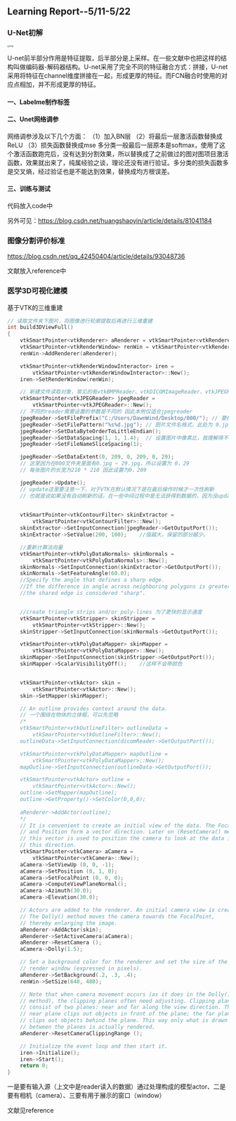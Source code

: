## Learning Report--5/11-5/22

### U-Net初解

<img src="https://upload-images.jianshu.io/upload_images/15646173-7332a2f218e28f8c.png?imageMogr2/auto-orient/strip|imageView2/2/w/1200" alt="img" style="zoom: 33%;" />

U-net前半部分作用是特征提取，后半部分是上采样。在一些文献中也把这样的结构叫做编码器-解码器结构。U-net采用了完全不同的特征融合方式：拼接，U-net采用将特征在channel维度拼接在一起，形成更厚的特征。而FCN融合时使用的对应点相加，并不形成更厚的特征。

#### 一、Labelme制作标签

#### 二、Unet网络调参

网络调参涉及以下几个方面：
 （1）加入BN层
 （2）将最后一层激活函数替换成ReLU
 （3）损失函数替换成mse
 多分类一般最后一层原本是softmax，使用了这个激活函数跑完后，没有达到分割效果，所以替换成了之前做过的图对图项目激活函数，效果就出来了，纯属经验之谈，理论还没有进行验证。多分类的损失函数多是交叉熵，经过验证也是不能达到效果，替换成均方根误差。

#### 三、训练与测试

代码放入code中

另外可见：https://blog.csdn.net/huangshaoyin/article/details/81041184



### 图像分割评价标准

https://blog.csdn.net/qq_42450404/article/details/93048736

文献放入reference中



### 医学3D可视化建模

基于VTK的三维重建

```c++
// 读取文件夹下图片，将图像进行轮廓提取后再进行三维重建
int build3DViewFull()
{     
    vtkSmartPointer<vtkRenderer> aRenderer = vtkSmartPointer<vtkRenderer>::New();
    vtkSmartPointer<vtkRenderWindow> renWin = vtkSmartPointer<vtkRenderWindow>::New();
    renWin->AddRenderer(aRenderer);

    vtkSmartPointer<vtkRenderWindowInteractor> iren =
        vtkSmartPointer<vtkRenderWindowInteractor>::New();
    iren->SetRenderWindow(renWin);

    // 新建文件读取对象，常见的有vtkBMPReader、vtkDICOMImageReader、vtkJPEGReader等
    vtkSmartPointer<vtkJPEGReader> jpegReader =
        vtkSmartPointer<vtkJPEGReader>::New();  
    // 不同的reader需要设置的参数是不同的 因此本例仅适合jpegreader
    jpegReader->SetFilePrefix("C:/Users/DawnWind/Desktop/000/"); // 要打开的路径
    jpegReader->SetFilePattern("%s%d.jpg"); // 图片文件名格式，此处为 0.jpg 1.jpg ...
    jpegReader->SetDataByteOrderToLittleEndian();
    jpegReader->SetDataSpacing(1, 1, 1.4);  // 设置图片中像素比，我理解得不清楚，具体请百度之
    jpegReader->SetFileNameSliceSpacing(1); 

    jpegReader->SetDataExtent(0, 209, 0, 209, 0, 29);
    // 这里因为在000文件夹里面有0.jpg ~ 29.jpg，所以设置为 0，29
    // 每张图片的长宽为210 * 210 因此设置为0，209

    jpegReader->Update();  
    // update这里要注意一下，对于VTK在默认情况下是在最后操作时候才一次性刷新
    // 也就是说如果没有自动刷新的话，在一些中间过程中是无法获得到数据的，因为没update进去
    

    vtkSmartPointer<vtkContourFilter> skinExtractor =
        vtkSmartPointer<vtkContourFilter>::New();
    skinExtractor->SetInputConnection(jpegReader->GetOutputPort());
    skinExtractor->SetValue(200, 100);    //值越大，保留的部分越少。

    //重新计算法向量
    vtkSmartPointer<vtkPolyDataNormals> skinNormals =
        vtkSmartPointer<vtkPolyDataNormals>::New();
    skinNormals->SetInputConnection(skinExtractor->GetOutputPort());
    skinNormals->SetFeatureAngle(60.0);      
    //Specify the angle that defines a sharp edge. 
    //If the difference in angle across neighboring polygons is greater than this value, 
    //the shared edge is considered "sharp". 


    //create triangle strips and/or poly-lines 为了更快的显示速度
    vtkSmartPointer<vtkStripper> skinStripper =        
        vtkSmartPointer<vtkStripper>::New();
    skinStripper->SetInputConnection(skinNormals->GetOutputPort()); 

    vtkSmartPointer<vtkPolyDataMapper> skinMapper =
        vtkSmartPointer<vtkPolyDataMapper>::New();
    skinMapper->SetInputConnection(skinStripper->GetOutputPort());
    skinMapper->ScalarVisibilityOff();    //这样不会带颜色


    vtkSmartPointer<vtkActor> skin =
        vtkSmartPointer<vtkActor>::New();
    skin->SetMapper(skinMapper); 

    // An outline provides context around the data.
    // 一个围绕在物体的立体框，可以先忽略
    /*
    vtkSmartPointer<vtkOutlineFilter> outlineData =
        vtkSmartPointer<vtkOutlineFilter>::New();
    outlineData->SetInputConnection(dicomReader->GetOutputPort());

    vtkSmartPointer<vtkPolyDataMapper> mapOutline =
        vtkSmartPointer<vtkPolyDataMapper>::New();
    mapOutline->SetInputConnection(outlineData->GetOutputPort());

    vtkSmartPointer<vtkActor> outline =
        vtkSmartPointer<vtkActor>::New();
    outline->SetMapper(mapOutline);
    outline->GetProperty()->SetColor(0,0,0);
 
    aRenderer->AddActor(outline);
    */
    // It is convenient to create an initial view of the data. The FocalPoint
    // and Position form a vector direction. Later on (ResetCamera() method)
    // this vector is used to position the camera to look at the data in
    // this direction.
    vtkSmartPointer<vtkCamera> aCamera =
        vtkSmartPointer<vtkCamera>::New();
    aCamera->SetViewUp (0, 0, -1);
    aCamera->SetPosition (0, 1, 0);
    aCamera->SetFocalPoint (0, 0, 0);
    aCamera->ComputeViewPlaneNormal();
    aCamera->Azimuth(30.0);
    aCamera->Elevation(30.0);

    // Actors are added to the renderer. An initial camera view is created.
    // The Dolly() method moves the camera towards the FocalPoint,
    // thereby enlarging the image.
    aRenderer->AddActor(skin);
    aRenderer->SetActiveCamera(aCamera);
    aRenderer->ResetCamera ();
    aCamera->Dolly(1.5);

    // Set a background color for the renderer and set the size of the
    // render window (expressed in pixels).
    aRenderer->SetBackground(.2, .3, .4);
    renWin->SetSize(640, 480);

    // Note that when camera movement occurs (as it does in the Dolly()
    // method), the clipping planes often need adjusting. Clipping planes
    // consist of two planes: near and far along the view direction. The 
    // near plane clips out objects in front of the plane; the far plane
    // clips out objects behind the plane. This way only what is drawn
    // between the planes is actually rendered.
    aRenderer->ResetCameraClippingRange ();

    // Initialize the event loop and then start it.
    iren->Initialize();
    iren->Start();
    return 0;
}
```

一是要有输入源（上文中是reader读入的数据）通过处理构成的模型actor、二是要有相机（camera）、三要有用于展示的窗口（window）



文献见reference


